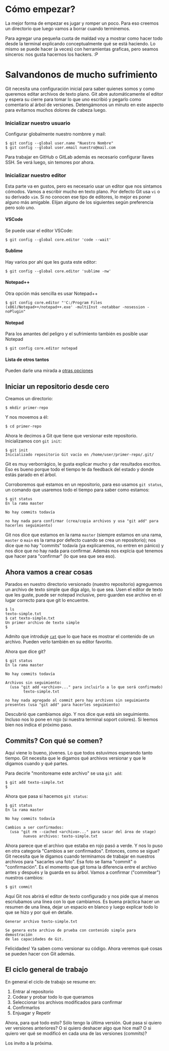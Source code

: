 # Cómo empezar?

La mejor forma de empezar es jugar y romper un poco. Para eso creemos un
directorio que luego vamos a borrar cuando terminemos.

Para agregar una pequeña cuota de maldad voy a mostrar como hacer todo desde
la terminal explicando conceptualmente qué se está haciendo. Lo mismo se puede
hacer (a veces) con herramientas graficas, pero seamos sinceros: nos gusta
hacernos los hackers. :P

# Salvandonos de mucho sufrimiento

Git necesita una configuración inicial para saber quienes somos y como queremos
editar archivos de texto plano. Git abre automáticamente el editor y espera su
cierre para tomar lo que uno escribió y pegarlo como comentario al árbol de
versiones. Detengámonos un minuto en este aspecto para evitarnos muchos dolores
de cabeza luego.

### Inicializar nuestro usuario

Configurar globalmente nuestro nombnre y mail:
```shell
$ git config --global user.name "Nuestro Nombre"
$ git config --global user.email nuestro@mail.com
```

Para trabajar en GitHub o GitLab además es necesario configurar llaves SSH. Se
verá luego, sin temores por ahora.

### Inicializar nuestro editor

Esta parte va en gustos, pero es necesario usar un editor que nos sintamos
cómodos. Vamos a escribir mucho en texto plano. Por defecto Git usa `vi` o su
derivado `vim`. Si no conocen ese tipo de editores, lo mejor es poner alguno
más amigable. Elijan alguno de los siguientes según preferencia pero solo uno.

#### VSCode

Se puede usar el editor VSCode:
```shell
$ git config --global core.editor 'code --wait'
```

#### Sublime

Hay varios por ahí que les gusta este editor:
```shell
$ git config --global core.editor 'sublime -nw'
```

#### Notepad++

Otra opción más sencilla es usar Notepad++
```shell
$ git config core.editor "'C:/Program Files (x86)/Notepad++/notepad++.exe' -multiInst -notabbar -nosession -noPlugin"
```

#### Notepad

Para los amantes del peligro y el sufrimiento también es posible usar Notepad
```shell
$ git config core.editor notepad
```

#### Lista de otros tantos

Pueden darle una mirada a [otras opciones](https://www.git-scm.com/book/en/v2/Appendix-C%3A-Git-Commands-Setup-and-Config)

## Iniciar un repositorio desde cero

Creamos un directorio:
```shell
$ mkdir primer-repo
```

Y nos movemos a él:
```shell
$ cd primer-repo
```

Ahora le decimos a Git que tiene que versionar este repositorio. Inicializamos
con `git init`:
```shell
$ git init
Inicializado repositorio Git vacío en /home/user/primer-repo/.git/
```

Git es muy verborrágico, le gusta explicar mucho y dar resultados escritos.
Eso es bueno porque todo el tiempo te da feedback del estado y donde estás
parado en el árbol.

Corroboremos qué estamos en un repositorio, para eso usamos `git status`, un
comando que usaremos todo el tiempo para saber como estamos:
```shell
$ git status
En la rama master

No hay commits todavía

no hay nada para confirmar (crea/copia archivos y usa "git add" para hacerles seguimiento)
```

Git nos dice que estamos en la rama `master` (siempre estamos en una rama,
`master` o `main` es la rama por defecto cuando se crea un repositorio); nos
dice que no hay "commits" todavía (ya explicaremos, no entren en pánico) y nos
dice que no hay nada para confirmar. Además nos explcia qué tenemos que hacer
para "confirmar" (lo que sea que sea eso).

## Ahora vamos a crear cosas

Parados en nuestro directorio versionado (nuestro repositorio) agreguemos un
archivo de texto simple que diga algo, lo que sea. Usen el editor de texto que
les guste, puede ser notepad inclusive, pero guarden ese archivo en el lugar
correcto para que git lo encuentre.

```shell
$ ls
texto-simple.txt
$ cat texto-simple.txt
Un primer archivo de texto simple
$
```

Admito que introduje [`cat`](https://es.wikipedia.org/wiki/Cat_(Unix)) que lo
que hace es mostrar el contenido de un archivo. Pueden verlo también en su editor
favorito.

Ahora que dice git?

```shell
$ git status
En la rama master

No hay commits todavía

Archivos sin seguimiento:
  (usa "git add <archivo>..." para incluirlo a lo que será confirmado)
        texto-simple.txt

no hay nada agregado al commit pero hay archivos sin seguimiento presentes (usa "git add" para hacerles seguimiento)
```

Descubrió que cambiamos algo. Y nos dice que está sin seguimiento. Incluso nos
lo pone en rojo (si nuestra terminal soport colores). Si leemos bien nos
indica el próximo paso.

## Commits? Con qué se comen?

Aquí viene lo bueno, jóvenes. Lo que todos estuvimos esperando tanto tiempo.
Git necesita que le digamos qué archivos versionar y que le digamos cuando y
qué partes.

Para decirle "monitoreame este archivo" se usa `git add`:
```shell
$ git add texto-simple.txt
$
```

Ahora que pasa si hacemos `git status`:

```shell
$ git status
En la rama master

No hay commits todavía

Cambios a ser confirmados:
  (usa "git rm --cached <archivo>..." para sacar del área de stage)
        nuevos archivos: texto-simple.txt
```

Ahora parece que el archivo que estaba en rojo pasó a verde. Y nos lo puso en
otra categoría "Cambios a ser confirmados". Entonces, como se sigue? Git
necesita que le digamos cuando terminamos de trabajar en nuestros archivos para
"sacarles una foto". Esa foto se llama "commit" o "confirmación". Es el momento
que git toma la diferencia entre el archivo antes y después y la guarda en su
árbol. Vamos a confirmar ("commitear") nuestros cambios:

```shell
$ git commit
```

Aquí Git nos abrirá el editor de texto configurado y nos pide que al menos
escriubamos una línea con lo que cambiamos. Es buena práctica hacer un resumen
de una línea, dejar un espacio en blanco y luego explicar todo lo que se hizo
y por qué en detalle.

```text
Generar archivo texto-simple.txt

Se genera este archivo de prueba con contenido simple para demostración
de las capacidades de Git.
```

Felicidades! Ya saben como versionar su código. Ahora veremos qué cosas se
pueden hacer con Git además.

## El ciclo general de trabajo

En general el ciclo de trabajo se resume en:

1. Entrar al repositorio
1. Codear y probar todo lo que queramos
1. Seleccionar los archivos modificados para confirmar
1. Confirmarlos
1. Enjuagar y Repetir

Ahora, para qué todo esto? Sólo tengo la última versión. Qué pasa si quiero
ver versiones anteriores? O si quiero deshacer algo que hice mal? O si quiero
ver qué se modificó en cada una de las versiones (commits)?

Los invito a la próxima.
